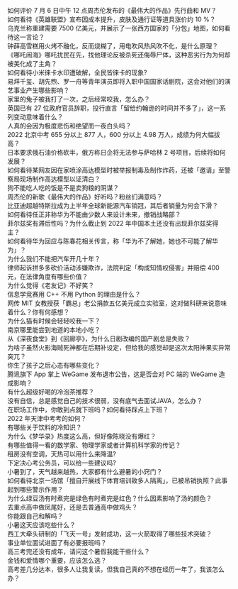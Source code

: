 如何评价 7 月 6 日中午 12 点周杰伦发布的《最伟大的作品》先行曲和 MV？  
如何看待《英雄联盟》宣布因成本提升，皮肤及通行证等道具涨价约 10 %？  
乌克兰称重建需要 7500 亿美元，并展示了一张西方国家的「分包」地图，如何看待这一言论？  
钟薛高雪糕用火烤不融化，反而烧糊了，用电吹风热风吹不化，是什么原理？  
《哪吒闹海》哪吒扰民在先，找他理论反被杀死还侮辱尸体，这种恶劣行为为何却被美化成了主角？  
如何看待小米徕卡水印遭破解，全民皆徕卡的现象?  
易烊千玺、胡先煦、罗一舟等青年演员即将入职中国国家话剧院，这会对他们的演艺事业产生哪些影响？  
家里的兔子被我打了一次，之后经常咬我，怎么办？  
英国已有 27 位政府官员辞职，投行直言「留给约翰逊的时间并不多了」，这一系列变动意味着什么？  
人真的会因为极度悲伤和绝望而一夜白头吗？  
2022 北京中考 655 分以上 877 人，600 分以上 4.98 万人，成绩为何大幅拔高？  
日本要求俄石油价格砍半，俄方称日企将无法参与萨哈林 2 号项目，后续将如何发展？  
如何看待某网友因在家喷涂高达模型时被举报制毒及制作炸药，还被「邀请」至警察局现场制作高达模型以证清白？  
狗不能吃人吃的饭是不是卖狗粮的阴谋？  
周杰伦的新歌《最伟大的作品》好听吗？粉丝们满意吗？  
比亚迪超越特斯拉成为上半年全球新能源汽车销冠，其后者销量为何会下滑？  
如何看待任正非称华为不能由少数人来设计未来，撤销战略部？  
菲尔兹奖有滞后性吗？为什么截止到 2022 年中国本土还没有出现菲尔兹奖得主？  
如何看待华为回应与陈春花相关传言，称「华为不了解她，她也不可能了解华为」？  
为什么我们不能把汽车开几十年？  
律师起诉拼多多砍价活动涉嫌欺诈，法院判定「构成知情权侵害」并赔偿 400 元，在法律角度有哪些价值？  
为什么觉得《老友记》不好笑？  
信息学竞赛用 C++ 不用 Python 的理由是什么？  
网传 MIT 女教授获「霸总」老公捐款五亿美元成立实验室，这对做科研来说意味着什么？你有何感想？  
为什么猫有时候会轻轻咬我一下？  
南京哪里能尝到地道的本地小吃？  
从《深夜食堂》到《回廊亭》，为什么日剧改编的国产剧总是失败？  
为啥子虽然火影海贼死神都在后期补设定，但给我的感觉却是这次太阳神果实异常突兀？  
你生了孩子之后心态有哪些变化？  
腾讯旗下 App 掌上 WeGame 发布退市公告，这是否会对 PC 端的 WeGame 造成影响？  
有什么超级好喝的冷泡茶推荐？  
没有自信，总是感觉自己的技术很弱，没有底气去面试JAVA，怎么办？  
在职场工作中，你敢到点就下班吗？如何看待踩点上下班？  
2022 年天津中考考的如何？  
有哪些关于饮料的冷知识？  
为什么《梦华录》热度这么高，但好像陈晓没有爆红？  
有哪些值得一看的数学家、物理学家或者计算机科学家的传记？  
租房没有空调，天热可以用什么来降温?  
下定决心考公务员，可以给一些建议吗?  
小暑到了，天气越来越热，大家都有什么避暑的小窍门？  
如何看待北京一场馆「擅自开展线下体育培训致多人隔离」，已被吊销执照？此事起到哪些警示作用？  
为什么绿豆汤有时煮完是绿色有时煮完是红色？什么因素影响了汤的颜色？  
去重点高中做凤尾好，还是去普通高中做鸡头？  
你能跟自己和解吗？  
小暑这天应该吃些什么？  
西工大牵头研制的「飞天一号」发射成功，这一火箭取得了哪些技术突破？  
事业单位面试进面了有必要报班吗？  
高三考完还没有成年，请问这个暑假我能干些什么？  
金钱和爱情哪个重要，应该怎么选？  
高考差几分达本，很多人让我复读，但我自己真的不想在经历一年了，我该怎么办？  
